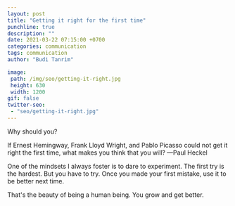 ```yaml
---
layout: post
title: "Getting it right for the first time"
punchline: true
description: ""
date: 2021-03-22 07:15:00 +0700
categories: communication
tags: communication
author: "Budi Tanrim"

image:
 path: /img/seo/getting-it-right.jpg
 height: 630
 width: 1200
gif: false
twitter-seo: 
 - "seo/getting-it-right.jpg"
---
```


Why should you?

If Ernest Hemingway, Frank Lloyd Wright, and Pablo Picasso could not get it right the first time, what makes you think that you will? —Paul Heckel

One of the mindsets I always foster is to dare to experiment. The first try is the hardest. But you have to try. Once you made your first mistake, use it to be better next time.

That's the beauty of being a human being. You grow and get better.
